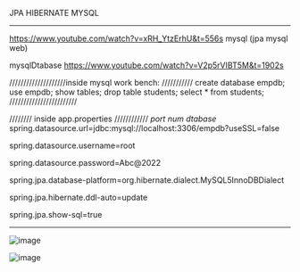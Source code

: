 JPA HIBERNATE MYSQL

**********************************************************************************************************************************
https://www.youtube.com/watch?v=xRH_YtzErhU&t=556s   mysql (jpa mysql web)

mysqlDtabase   https://www.youtube.com/watch?v=V2p5rVIBT5M&t=1902s

////////////////////inside mysql work bench:  ///////////
create database empdb;
use empdb;
show tables;
drop table students;
select * from students;
////////////////////////

//////// inside app.properties ////////////
                                       *port num* *dtabase*
spring.datasource.url=jdbc:mysql://localhost:3306/empdb?useSSL=false

spring.datasource.username=root  
 
spring.datasource.password=Abc@2022

spring.jpa.database-platform=org.hibernate.dialect.MySQL5InnoDBDialect

spring.jpa.hibernate.ddl-auto=update

spring.jpa.show-sql=true
*************************************************************************************************************************************
![image](https://user-images.githubusercontent.com/49728020/192089172-71093433-9c8e-4dd9-b8bd-a6b1cff057fe.png)


![image](https://user-images.githubusercontent.com/49728020/192089190-9738b7d1-96e7-41cc-b2fa-fa1167c7e675.png)
